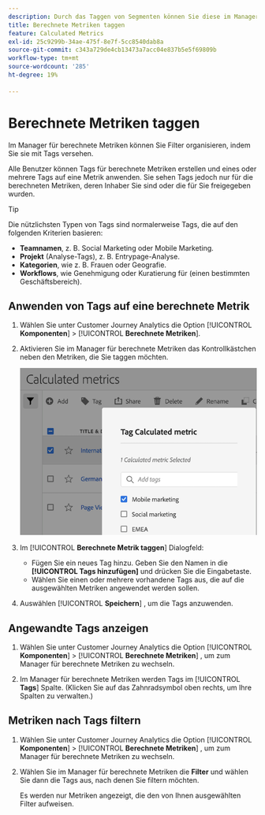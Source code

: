 ```yaml
---
description: Durch das Taggen von Segmenten können Sie diese im Manager für berechnete Metriken organisieren.
title: Berechnete Metriken taggen
feature: Calculated Metrics
exl-id: 25c9299b-34ae-475f-8e7f-5cc8540dab8a
source-git-commit: c343a729de4cb13473a7acc04e837b5e5f69809b
workflow-type: tm+mt
source-wordcount: '285'
ht-degree: 19%

---
```


# Berechnete Metriken taggen

Im Manager für berechnete Metriken können Sie Filter organisieren, indem Sie sie mit Tags versehen.

Alle Benutzer können Tags für berechnete Metriken erstellen und eines oder mehrere Tags auf eine Metrik anwenden. Sie sehen Tags jedoch nur für die berechneten Metriken, deren Inhaber Sie sind oder die für Sie freigegeben wurden.

>[!TIP]
>
>Die nützlichsten Typen von Tags sind normalerweise Tags, die auf den folgenden Kriterien basieren:
>
>* **Teamnamen**, z. B. Social Marketing oder Mobile Marketing.
>* **Projekt** (Analyse-Tags), z. B. Entrypage-Analyse.
>* **Kategorien**, wie z. B. Frauen oder Geografie.
>* **Workflows**, wie Genehmigung oder Kuratierung für (einen bestimmten Geschäftsbereich).

## Anwenden von Tags auf eine berechnete Metrik

1. Wählen Sie unter Customer Journey Analytics die Option [!UICONTROL **Komponenten**] > [!UICONTROL **Berechnete Metriken**].

1. Aktivieren Sie im Manager für berechnete Metriken das Kontrollkästchen neben den Metriken, die Sie taggen möchten.

   ![Taggen Sie die Liste der berechneten Metriken mit ausgewähltem Mobile Marketing.](assets/cm_add_tags.png)

1. Im [!UICONTROL **Berechnete Metrik taggen**] Dialogfeld:

   * Fügen Sie ein neues Tag hinzu. Geben Sie den Namen in die **[!UICONTROL Tags hinzufügen]** und drücken Sie die Eingabetaste.
   * Wählen Sie einen oder mehrere vorhandene Tags aus, die auf die ausgewählten Metriken angewendet werden sollen.

1. Auswählen [!UICONTROL **Speichern**] , um die Tags anzuwenden.

## Angewandte Tags anzeigen

1. Wählen Sie unter Customer Journey Analytics die Option [!UICONTROL **Komponenten**] > [!UICONTROL **Berechnete Metriken**] , um zum Manager für berechnete Metriken zu wechseln.

1. Im Manager für berechnete Metriken werden Tags im [!UICONTROL **Tags**] Spalte. (Klicken Sie auf das Zahnradsymbol oben rechts, um Ihre Spalten zu verwalten.)

## Metriken nach Tags filtern

1. Wählen Sie unter Customer Journey Analytics die Option [!UICONTROL **Komponenten**] > [!UICONTROL **Berechnete Metriken**] , um zum Manager für berechnete Metriken zu wechseln.

1. Wählen Sie im Manager für berechnete Metriken die **Filter** und wählen Sie dann die Tags aus, nach denen Sie filtern möchten.

   Es werden nur Metriken angezeigt, die den von Ihnen ausgewählten Filter aufweisen.

